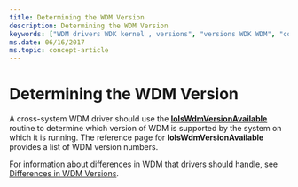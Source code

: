 ```yaml
---
title: Determining the WDM Version
description: Determining the WDM Version
keywords: ["WDM drivers WDK kernel , versions", "versions WDK WDM", "compatibility WDK WDM", "cross-system compatibility WDK WDM"]
ms.date: 06/16/2017
ms.topic: concept-article
---
```


# Determining the WDM Version





A cross-system WDM driver should use the [**IoIsWdmVersionAvailable**](/windows-hardware/drivers/ddi/wdm/nf-wdm-ioiswdmversionavailable) routine to determine which version of WDM is supported by the system on which it is running. The reference page for **IoIsWdmVersionAvailable** provides a list of WDM version numbers.

For information about differences in WDM that drivers should handle, see [Differences in WDM Versions](differences-in-wdm-versions.md).

 

